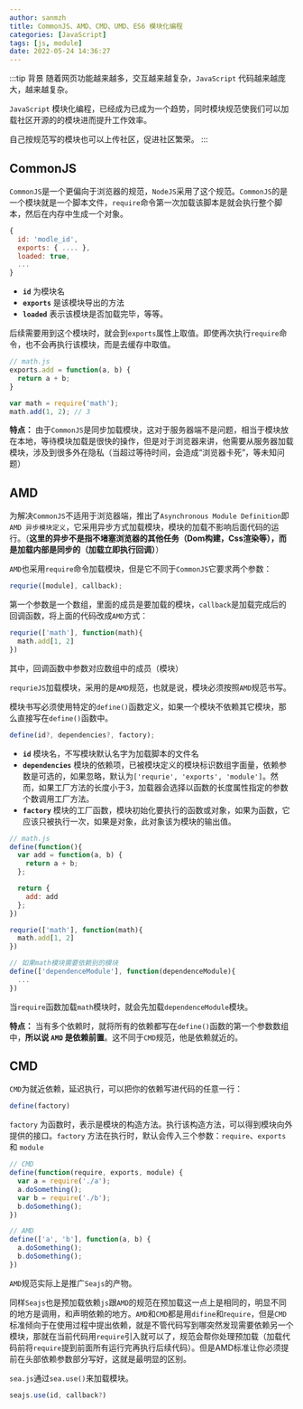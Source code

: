 ```yaml
---
author: sanmzh
title: CommonJS、AMD、CMD、UMD、ES6 模块化编程
categories: [JavaScript]
tags: [js, module]
date: 2022-05-24 14:36:27
---
```


<Boxx changeTime="30000"/>

:::tip 背景
随着网页功能越来越多，交互越来越复杂，`JavaScript` 代码越来越庞大，越来越复杂。

`JavaScript` 模块化编程，已经成为已成为一个趋势，同时模块规范使我们可以加载社区开源的的模块进而提升工作效率。

自己按规范写的模块也可以上传社区，促进社区繁荣。
:::

## CommonJS
`CommonJS`是一个更偏向于浏览器的规范，`NodeJS`采用了这个规范。`CommonJS`的是一个模块就是一个脚本文件，`require`命令第一次加载该脚本是就会执行整个脚本，然后在内存中生成一个对象。
```js
{
  id: 'modle_id',
  exports: { .... },
  loaded: true,
  ...
}
```
- **`id`** 为模块名
- **`exports`** 是该模块导出的方法
- **`loaded`** 表示该模块是否加载完毕，等等。

后续需要用到这个模块时，就会到`exports`属性上取值。即使再次执行`require`命令，也不会再执行该模块，而是去缓存中取值。
```js
// math.js
exports.add = function(a, b) {
  return a + b;
}

var math = require('math');
math.add(1, 2); // 3
```

**特点：** 由于`CommonJS`是同步加载模块，这对于服务器端不是问题，相当于模块放在本地，等待模块加载是很快的操作，但是对于浏览器来讲，他需要从服务器加载模块，涉及到很多外在隐私（当超过等待时间，会造成“浏览器卡死”，等未知问题）

## AMD
为解决`CommonJS`不适用于浏览器端，推出了`Asynchronous Module Definition`即`AMD 异步模块定义`，它采用异步方式加载模块，模块的加载不影响后面代码的运行。（**这里的异步不是指不堵塞浏览器的其他任务（Dom构建，Css渲染等），而是加载内部是同步的（加载立即执行回调）**）

`AMD`也采用`require`命令加载模块，但是它不同于`CommonJS`它要求两个参数：
```js
requrie([module], callback);
```
第一个参数是一个数组，里面的成员是要加载的模块，`callback`是加载完成后的回调函数，将上面的代码改成`AMD`方式：
```js
requrie(['math'], function(math){
  math.add[1, 2]
})
```
其中，回调函数中参数对应数组中的成员（模块）

`requrieJS`加载模块，采用的是`AMD`规范，也就是说，模块必须按照`AMD`规范书写。

模块书写必须使用特定的`define()`函数定义，如果一个模块不依赖其它模块，那么直接写在`define()`函数中。
```js
define(id?, dependencies?, factory);
```
- **`id`** 模块名，不写模块默认名字为加载脚本的文件名
- **`dependencies`** 模块的依赖项，已被模块定义的模块标识数组字面量，依赖参数是可选的，如果忽略，默认为`['requrie', 'exports', 'module']`。然而，如果工厂方法的长度小于3，加载器会选择以函数的长度属性指定的参数个数调用工厂方法。
- **`factory`** 模块的工厂函数，模块初始化要执行的函数或对象，如果为函数，它应该只被执行一次，如果是对象，此对象该为模块的输出值。

```js
// math.js
define(function(){
  var add = function(a, b) {
    return a + b;
  };

  return {
    add: add
  };
})

requrie(['math'], function(math){
  math.add[1, 2]
})

// 如果math模块需要依赖别的模块
define(['dependenceModule'], function(dependenceModule){
  ...
})
```
当`require`函数加载`math`模块时，就会先加载`dependenceModule`模块。

**特点：** 当有多个依赖时，就将所有的依赖都写在`define()`函数的第一个参数数组中，**所以说 `AMD` 是依赖前置**。这不同于`CMD`规范，他是依赖就近的。

## CMD
`CMD`为就近依赖，延迟执行，可以把你的依赖写进代码的任意一行：
```js
define(factory)
```

`factory` 为函数时，表示是模块的构造方法。执行该构造方法，可以得到模块向外提供的接口。`factory` 方法在执行时，默认会传入三个参数：`require`、`exports` 和 `module`
```js
// CMD
define(function(require, exports, module) {
  var a = require('./a');
  a.doSomething();
  var b = require('./b');
  b.doSomething();
})

// AMD
define(['a', 'b'], function(a, b) {
  a.doSomething();
  b.doSomething();
})
```
`AMD`规范实际上是推广`Seajs`的产物。

同样`Seajs`也是预加载依赖`js`跟`AMD`的规范在预加载这一点上是相同的，明显不同的地方是调用，和声明依赖的地方。`AMD`和`CMD`都是用`difine`和r`equire`，但是`CMD`标准倾向于在使用过程中提出依赖，就是不管代码写到哪突然发现需要依赖另一个模块，那就在当前代码用`require`引入就可以了，规范会帮你处理预加载（加载代码前将`require`提到前面所有运行完再执行后续代码）。但是AMD标准让你必须提前在头部依赖参数部分写好，这就是最明显的区别。

`sea.js`通过`sea.use()`来加载模块。
```js
seajs.use(id, callback?)
```